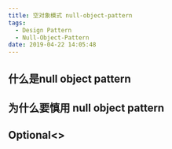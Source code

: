 ```yaml
---
title: 空对象模式 null-object-pattern
tags:
  - Design Pattern
  - Null-Object-Pattern
date: 2019-04-22 14:05:48
---
```


## 什么是null object pattern

## 为什么要慎用 null object pattern

## Optional<>